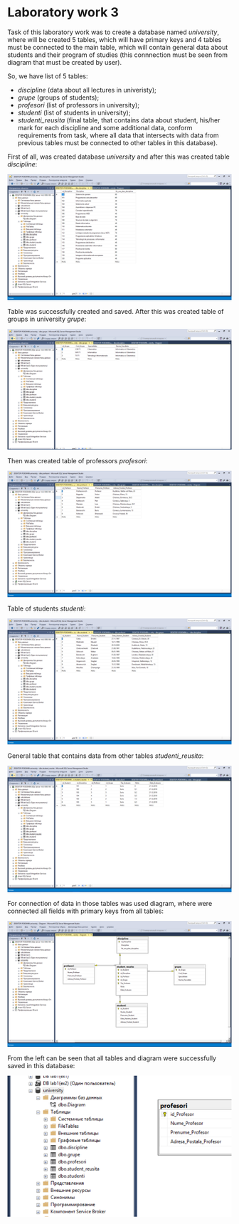 Laboratory work 3
===

Task of this laboratory work was to create a database named *university*, where will be created 5 tables, which will have primary keys and 4 tables must be connected to the main table, which will contain general data about students and their program of studies (this connnection must be seen from diagram that must be created by user).

So, we have list of 5 tables:
*   *discipline* (data about all lectures in univeristy);
*   *grupe* (groups of students);
*   *profesori* (list of professors in university);
*   *studenti* (list of students in university);
*   *studenti_reusita* (final table, that contains data about student, his/her mark for each discipline and some additional data, conform requirements from task, where all data that intersects with data from previous tables must be connected to other tables in this database).

First of all, was created database *university* and after this was created table *discipline*:

![Table of disciplines](https://github.com/filpatterson/Laboratory-works-for-SQL/blob/master/Laboratory%20work%203/images/TableOfDisciplines.PNG)

Table was successfully created and saved. After this was created table of groups in university *grupe*:

![Table of groups](https://github.com/filpatterson/Laboratory-works-for-SQL/blob/master/Laboratory%20work%203/images/TableOfGroups.PNG)

Then was created table of professors *profesori*:

![Table of professors](https://github.com/filpatterson/Laboratory-works-for-SQL/blob/master/Laboratory%20work%203/images/TableOfProfesors.PNG)

Table of students *studenti*:

![Table of students](https://github.com/filpatterson/Laboratory-works-for-SQL/blob/master/Laboratory%20work%203/images/TableOfStudents.PNG)

General table that contains data from other tables *studenti_reusita*: 

![Table of general data](https://github.com/filpatterson/Laboratory-works-for-SQL/blob/master/Laboratory%20work%203/images/TableOfStudentsReus.PNG)

For connection of data in those tables was used diagram, where were connected all fields with primary keys from all tables:

![Diagram](https://github.com/filpatterson/Laboratory-works-for-SQL/blob/master/Laboratory%20work%203/images/GeneralViewOfDiagram.PNG)

From the left can be seen that all tables and diagram were successfully saved in this database:

![Branch of files](https://github.com/filpatterson/Laboratory-works-for-SQL/blob/master/Laboratory%20work%203/images/BranchOfTablesInDB.PNG)